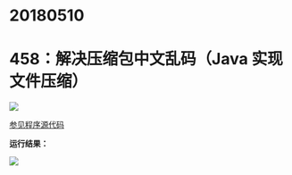 # 20180510

# 458：解决压缩包中文乱码（Java 实现文件压缩）

<img src="http://image.renkaigis.com/keepcoding/2018051001.png">

<a href="https://github.com/renkaigis/KeepCoding/tree/master/2018/05/10" target="_blank">参见程序源代码</a>

**运行结果：**

<img src="http://image.renkaigis.com/keepcoding/2018051002.png">